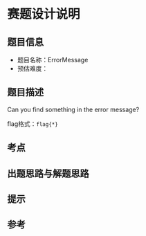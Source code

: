 # 赛题设计说明

## 题目信息

- 题目名称：ErrorMessage
- 预估难度：

## 题目描述

Can you find something in the error message?

flag格式：`flag{*}`

## 考点



## 出题思路与解题思路



## 提示



## 参考



